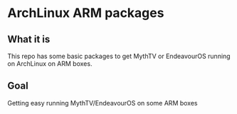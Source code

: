 # ArchLinux ARM packages



## What it is
This repo has some basic packages to get MythTV or EndeavourOS running on ArchLinux on ARM boxes.


## Goal
Getting easy running MythTV/EndeavourOS on some ARM boxes

